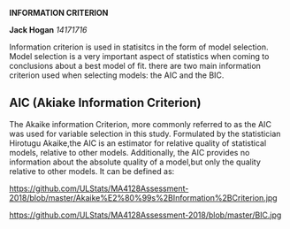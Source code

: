 __INFORMATION CRITERION__

**Jack Hogan**
*14171716*

Information criterion is used in statisitcs in the form of model selection.
Model selection is a very important aspect of statistics when coming to conclusions about a best model of fit.
there are two main information criterion used when selecting models: the AIC and the BIC.

## AIC (Akiake Information Criterion)

The Akaike information Criterion, more commonly referred to as the AIC was used for variable selection in this study.  Formulated by the statistician Hirotugu Akaike,the AIC is an estimator for relative quality of statistical models, relative to other models. Additionally, the AIC provides no information about the absolute quality of a model,but only the quality relative to other models.  It can be defined as:


https://github.com/ULStats/MA4128Assessment-2018/blob/master/Akaike%E2%80%99s%2BInformation%2BCriterion.jpg


https://github.com/ULStats/MA4128Assessment-2018/blob/master/BIC.jpg
